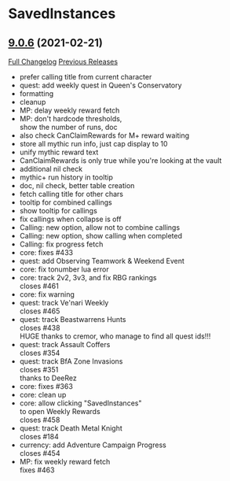 # SavedInstances

## [9.0.6](https://github.com/SavedInstances/SavedInstances/tree/9.0.6) (2021-02-21)
[Full Changelog](https://github.com/SavedInstances/SavedInstances/compare/9.0.5...9.0.6) [Previous Releases](https://github.com/SavedInstances/SavedInstances/releases)

- prefer calling title from current character  
- quest: add weekly quest in Queen's Conservatory  
- formatting  
- cleanup  
- MP: delay weekly reward fetch  
- MP: don't hardcode thresholds,  
    show the number of runs, doc  
- also check CanClaimRewards for M+ reward waiting  
- store all mythic run info, just cap display to 10  
- unify mythic reward text  
- CanClaimRewards is only true while you're looking at the vault  
- additional nil check  
- mythic+ run history in tooltip  
- doc, nil check, better table creation  
- fetch calling title for other chars  
- tooltip for combined callings  
- show tooltip for callings  
- fix callings when collapse is off  
- Calling: new option, allow not to combine callings  
- Calling: new option, show calling when completed  
- Calling: fix progress fetch  
- core: fixes #433  
- quest: add Observing Teamwork & Weekend Event  
- core: fix tonumber lua error  
- core: track 2v2, 3v3, and fix RBG rankings  
    closes #461  
- core: fix warning  
- quest: track Ve'nari Weekly  
    closes #465  
- quest: track Beastwarrens Hunts  
    closes #438  
    HUGE thanks to cremor, who manage to find all quest ids!!!  
- quest: track Assault Coffers  
    closes #354  
- quest: track BfA Zone Invasions  
    closes #351  
    thanks to DeeRez  
- core: fixes #363  
- core: clean up  
- core: allow clicking "SavedInstances"  
    to open Weekly Rewards  
    closes #458  
- quest: track Death Metal Knight  
    closes #184  
- currency: add Adventure Campaign Progress  
    closes #454  
- MP: fix weekly reward fetch  
    fixes #463  
